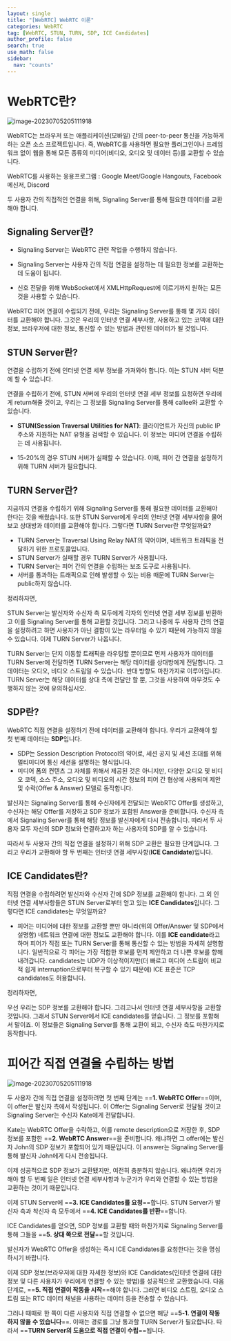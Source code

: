 ```yaml
---
layout: single
title: "[WebRTC] WebRTC 이론"
categories: WebRTC
tag: [WebRTC, STUN, TURN, SDP, ICE Candidates]
author_profile: false
search: true
use_math: false
sidebar:
  nav: "counts"
---
```


# WebRTC란?

![image-20230705205111918]({{siteURL}}/images/2023-07-05-webrtc-theory/image-20230705205111918.png)

WebRTC는 브라우저 또는 애플리케이션(모바일) 간의 peer-to-peer 통신을 가능하게 하는 오픈 소스 프로젝트입니다. 즉, WebRTC를 사용하면 필요한 플러그인이나 프레임워크 없이 웹을 통해 모든 종류의 미디어(비디오, 오디오 및 데이터 등)를 교환할 수 있습니다.

WebRTC를 사용하는 응용프로그램 : Google Meet/Google Hangouts, Facebook 메신저, Discord

두 사용자 간의 직접적인 연결을 위해, Signaling Server를 통해 필요한 데이터를 교환해야 합니다.



## Signaling Server란?

- Signaling Server는 WebRTC 관련 작업을 수행하지 않습니다.

- Signaling Server는 사용자 간의 직접 연결을 설정하는 데 필요한 정보를 교환하는 데 도움이 됩니다.

- 신호 전달을 위해 WebSocket에서 XMLHttpRequest에 이르기까지 원하는 모든 것을 사용할 수 있습니다.

WebRTC 피어 연결이 수립되기 전에, 우리는 Signaling Server를 통해 몇 가지 데이터를 교환해야 합니다. 그것은 우리의 인터넷 연결 세부사항, 사용하고 있는 코덱에 대한 정보, 브라우저에 대한 정보, 통신할 수 있는 방법과 관련된 데이터가 될 것입니다.



## STUN Server란?

연결을 수립하기 전에 인터넷 연결 세부 정보를 가져와야 합니다. 이는 STUN 서버 덕분에 할 수 있습니다.

연결을 수립하기 전에, STUN 서버에 우리의 인터넷 연결 세부 정보를 요청하면 우리에게 return해줄 것이고, 우리는 그 정보를 Signaling Server를 통해 callee와 교환할 수 있습니다.

- **STUN(Session Traversal Utilities for NAT)**: 클라이언트가 자신의 public IP 주소와 지원하는 NAT 유형을 검색할 수 있습니다. 이 정보는 미디어 연결을 수립하는 데 사용됩니다.

- 15-20%의 경우 STUN 서버가 실패할 수 있습니다. 이때, 피어 간 연결을 설정하기 위해 TURN 서버가 필요합니다.

  

## TURN Server란?

지금까지 연결을 수립하기 위해 Signaling Server를 통해 필요한 데이터를 교환해야 한다는 것을 배웠습니다. 또한 STUN Server에게 우리의 인터넷 연결 세부사항을 물어보고 상대방과 데이터를 교환해야 합니다. 그렇다면 TURN Server란 무엇일까요?

- TURN Server는 Traversal Using Relay NAT의 약어이며, 네트워크 트래픽을 전달하기 위한 프로토콜입니다.
- STUN Server가 실패할 경우 TURN Server가 사용됩니다.
- TURN Server는 피어 간의 연결을 수립하는 보조 도구로 사용됩니다.
- 서버를 통과하는 트래픽으로 인해 발생할 수 있는 비용 때문에 TURN Server는 public하지 않습니다.

정리하자면,

STUN Server는 발신자와 수신자 측 모두에게 각자의 인터넷 연결 세부 정보를 반환하고 이를 Signaling Server를 통해 교환할 것입니다. 그리고 나중에 두 사용자 간의 연결을 설정하려고 하면 사용자가 아닌 결함이 있는 라우터일 수 있기 때문에 가능하지 않을 수 있습니다. 이제 TURN Server가 나옵니다.

TURN Server는 단지 이동할 트래픽을 라우팅할 뿐이므로 먼저 사용자가 데이터를 TURN Server에 전달하면 TURN Server는 해당 데이터를 상대방에게 전달합니다. 그 데이터는 오디오, 비디오 스트림일 수 있습니다. 반대 방향도 마찬가지로 이루어집니다. TURN Server는 해당 데이터를 상대 측에 전달만 할 뿐, 그것을 사용하여 아무것도 수행하지 않는 것에 유의하십시오.



## SDP란?

WebRTC 직접 연결을 설정하기 전에 데이터를 교환해야 합니다. 우리가 교환해야 할 첫 번째 데이터는 **SDP**입니다.

- SDP는 Session Description Protocol의 약어로, 세션 공지 및 세션 초대를 위해 멀티미디어 통신 세션을 설명하는 형식입니다.
- 미디어 폼의 컨텐츠 그 자체를 위해서 제공된 것은 아니지만, 다양한 오디오 및 비디오 코덱, 소스 주소, 오디오 및 비디오의 시간 정보의 피어 간 협상에 사용되며 제안 및 수락(Offer & Answer) 모델로 동작합니다.

발신자는 Signaling Server를 통해 수신자에게 전달되는 WebRTC Offer를 생성하고, 수신자는 해당 Offer를 저장하고 SDP 정보가 포함된 Answer을 준비합니다. 수신자 측에서 Signaling Server를 통해 해당 정보를 발신자에게 다시 전송합니다. 따라서 두 사용자 모두 자신의 SDP 정보와 연결하고자 하는 사용자의 SDP를 알 수 있습니다.

따라서 두 사용자 간의 직접 연결을 설정하기 위해 SDP 교환은 필요한 단계입니다. 그리고 우리가 교환해야 할 두 번째는 인터넷 연결 세부사항(**ICE Candidate**)입니다.



## ICE Candidates란?

직접 연결을 수립하려면 발신자와 수신자 간에 SDP 정보를 교환해야 합니다. 그 외 인터넷 연결 세부사항들은 STUN Server로부터 얻고 있는 **ICE Candidates**입니다. 그렇다면 ICE candidates는 무엇일까요?

- 피어는 미디어에 대한 정보를 교환할 뿐만 아니라(위의 Offer/Answer 및 SDP에서 설명함) 네트워크 연결에 대한 정보도 교환해야 합니다. 이를 **ICE candidate**라고 하며 피어가 직접 또는 TURN Server를 통해 통신할 수 있는 방법을 자세히 설명합니다. 일반적으로 각 피어는 가장 적합한 후보를 먼저 제안하고 더 나쁜 후보를 향해 내려갑니다. candidates는 UDP가 이상적이지만(더 빠르고 미디어 스트림이 비교적 쉽게 interruption으로부터 복구할 수 있기 때문에) ICE 표준은 TCP candidates도 허용합니다.

정리하자면,

우선 우리는 SDP 정보를 교환해야 합니다. 그리고나서 인터넷 연결 세부사항을 교환할 것입니다. 그래서 STUN Server에서 ICE candidates를 얻습니다. 그 정보를 포함해서 말이죠. 이 정보들은 Signaling Server를 통해 교환이 되고, 수신자 측도 마찬가지로 동작합니다.



# 피어간 직접 연결을 수립하는 방법

![image-20230705205111918]({{siteURL}}/images/2023-07-05-webrtc-theory/how-to-establish-direct-connection-between-peers.png)

두 사용자 간에 직접 연결을 설정하려면 첫 번째 단계는 ==**1. WebRTC Offer**==이며, 이 offer은 발신자 측에서 작성됩니다. 이 Offer는 Signaling Server로 전달될 것이고 Signaling Server는 수신자 Kate에게 전달합니다.

Kate는 WebRTC Offer을 수락하고, 이를 remote description으로 저장한 후, SDP 정보를 포함한 ==**2. WebRTC Answer**==을 준비합니다. 왜냐하면 그 offer에는 발신자 John의 SDP 정보가 포함되어 있기 때문입니다. 이 answer는 Signaling Server를 통해 발신자 John에게 다시 전송됩니다.



이제 성공적으로 SDP 정보가 교환됐지만, 여전히 충분하지 않습니다. 왜냐하면 우리가 해야 할 두 번째 일은 인터넷 연결 세부사항과 누군가가 우리와 연결할 수 있는 방법을 교환하는 것이기 때문입니다.

이제 STUN Server에 ==**3. ICE Candidates를 요청**==합니다. STUN Server가 발신자 측과 착신자 측 모두에서  ==**4. ICE Candidates를 반환**==합니다.

ICE Candidates를 얻으면, SDP 정보를 교환할 때와 마찬가지로 Signaling Server를 통해 그들을 ==**5. 상대 쪽으로 전달**==할 것입니다.



발신자가 WebRTC Offer을 생성하는 즉시 ICE Candidates를 요청한다는 것을 명심하시기 바랍니다.

이제 SDP 정보(브라우저에 대한 자세한 정보)와 ICE Candidates(인터넷 연결에 대한 정보 및 다른 사용자가 우리에게 연결할 수 있는 방법)를 성공적으로 교환했습니다. 다음 단계로, ==**5. 직접 연결이 작동을 시작**==해야 합니다. 그러면 비디오 스트림, 오디오 스트림 또는 RTC 데이터 채널을 사용하는 데이터 등을 전송할 수 있습니다.

그러나 때때로 한 쪽이 다른 사용자와 직접 연결할 수 없으면 해당 ==**5-1. 연결이 작동하지 않을 수 있습니다**==. 이때는 경로를 그냥 통과할 TURN Server가 필요합니다. 따라서 ==**TURN Server의 도움으로 직접 연결이 수립**==됩니다.
